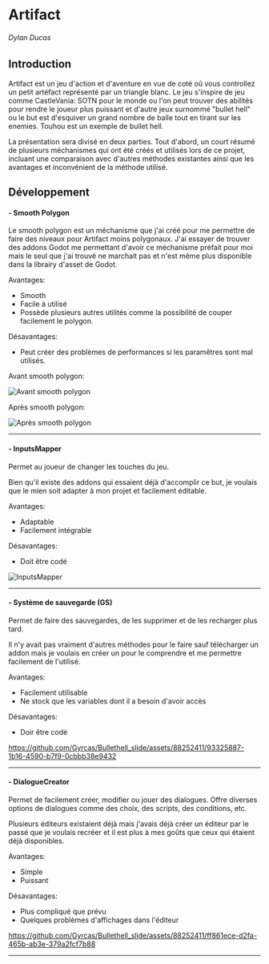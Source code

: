 # Artifact
###### Dylan Ducas

## Introduction
Artifact est un jeu d'action et d'aventure en vue de coté oû vous controllez un petit artéfact représenté par un triangle blanc. Le jeu s'inspire de jeu comme CastleVania: SOTN pour le monde ou l'on peut trouver des abilités pour rendre le joueur plus puissant et d'autre jeux surnommé "bullet hell" ou le but est d'esquiver un grand nombre de balle tout en tirant sur les enemies. Touhou est un exemple de bullet hell.

La présentation sera divisé en deux parties. Tout d'abord, un court résumé de plusieurs méchanismes qui ont été créés et utilisés lors de ce projet, incluant une comparaison avec d'autres méthodes existantes ainsi que les avantages et inconvénient de la méthode utilisé.

## Développement
#### - Smooth Polygon
Le smooth polygon est un méchanisme que j'ai créé pour me permettre de faire des niveaux pour Artifact moins polygonaux. J'ai essayer de trouver des addons Godot me permettant d'avoir ce méchanisme préfait pour moi mais le seul que j'ai trouvé ne marchait pas et n'est même plus disponible dans la librairy d'asset de Godot.

Avantages:
- Smooth
- Facile à utilisé
- Possède plusieurs autres utilités comme la possibilité de couper facilement le polygon.

Désavantages:
- Peut créer des problèmes de performances si les paramêtres sont mal utilisés.

Avant smooth polygon:

![Avant smooth polygon](https://github.com/Gyrcas/Bullethell_slide/assets/88252411/9d8dc5d7-a5cb-425a-9333-bee467f9d8cb)

Après smooth polygon:

![Après smooth polygon](https://github.com/Gyrcas/Bullethell_slide/assets/88252411/d208e833-acd0-44b0-b999-daecf283206a)

---

#### - InputsMapper
Permet au joueur de changer les touches du jeu.

Bien qu'il existe des addons qui essaient déjà d'accomplir ce but, je voulais que le mien soit adapter à mon projet et facilement éditable.

Avantages:
- Adaptable
- Facilement intégrable

Désavantages:
- Doit être codé

![InputsMapper](https://github.com/Gyrcas/Bullethell_slide/assets/88252411/3954cd05-7435-4808-8232-840db175941d)

---

#### - Système de sauvegarde (GS)
Permet de faire des sauvegardes, de les supprimer et de les recharger plus tard.

Il n'y avait pas vraiment d'autres méthodes pour le faire sauf télécharger un addon mais je voulais en créer un pour le comprendre et me permettre facilement de l'utilisé.

Avantages:
- Facilement utilisable
- Ne stock que les variables dont il a besoin d'avoir accès

Désavantages:
- Doir être codé

https://github.com/Gyrcas/Bullethell_slide/assets/88252411/93325887-1b16-4590-b7f9-0cbbb38e9432

---

#### - DialogueCreator
Permet de facilement créer, modifier ou jouer des dialogues. Offre diverses options de dialogues comme des choix, des scripts, des conditions, etc.

Plusieurs éditeurs existaient déjà mais j'avais déjà créer un éditeur par le passé que je voulais recréer et il est plus à mes goûts que ceux qui étaient déjà disponibles.

Avantages:
- Simple
- Puissant

Désavantages:
- Plus compliqué que prévu
- Quelques problèmes d'affichages dans l'éditeur

https://github.com/Gyrcas/Bullethell_slide/assets/88252411/ff861ece-d2fa-465b-ab3e-379a2fcf7b88

---





